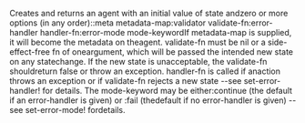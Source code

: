 Creates and returns an agent with an initial value of state andzero or more options (in any order)::meta metadata-map:validator validate-fn:error-handler handler-fn:error-mode mode-keywordIf metadata-map is supplied, it will become the metadata on theagent. validate-fn must be nil or a side-effect-free fn of oneargument, which will be passed the intended new state on any statechange. If the new state is unacceptable, the validate-fn shouldreturn false or throw an exception.  handler-fn is called if anaction throws an exception or if validate-fn rejects a new state --see set-error-handler! for details.  The mode-keyword may be either:continue (the default if an error-handler is given) or :fail (thedefault if no error-handler is given) -- see set-error-mode! fordetails.